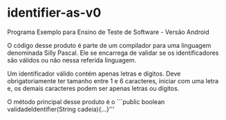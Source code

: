 # identifier-as-v0
Programa Exemplo para Ensino de Teste de Software - Versão Android

O código desse produto é parte de um compilador para uma linguagem denominada Silly Pascal. Ele se encarrega de validar se os identificadores são válidos ou não nessa referida linguagem.

Um identificador válido contém apenas letras e dígitos. Deve obrigatoriamente ter tamanho entre 1 e 6 caracteres, iniciar com uma letra e, os demais caracteres podem ser apenas letras ou dígitos.

O método principal desse produto é o ```public boolean validadeIdentifier(String cadeia){...}'''
